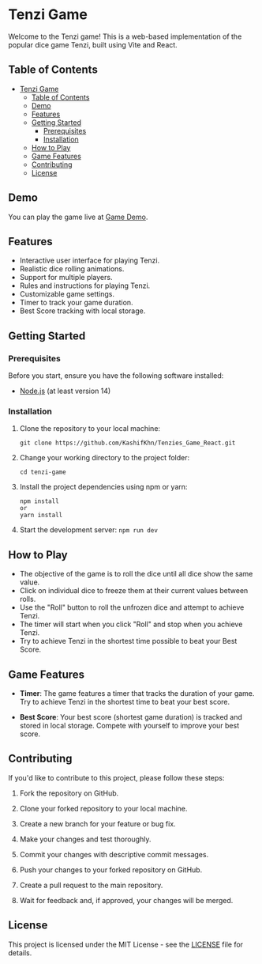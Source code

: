 # Tenzi Game

Welcome to the Tenzi game! This is a web-based implementation of the popular dice game Tenzi, built using Vite and React.

## Table of Contents
- [Tenzi Game](#tenzi-game)
  - [Table of Contents](#table-of-contents)
  - [Demo](#demo)
  - [Features](#features)
  - [Getting Started](#getting-started)
    - [Prerequisites](#prerequisites)
    - [Installation](#installation)
  - [How to Play](#how-to-play)
  - [Game Features](#game-features)
  - [Contributing](#contributing)
  - [License](#license)

## Demo

You can play the game live at [Game Demo](https://rainbow-jelly-b9442d.netlify.app/).

## Features

- Interactive user interface for playing Tenzi.
- Realistic dice rolling animations.
- Support for multiple players.
- Rules and instructions for playing Tenzi.
- Customizable game settings.
- Timer to track your game duration.
- Best Score tracking with local storage.

## Getting Started

### Prerequisites

Before you start, ensure you have the following software installed:

- [Node.js](https://nodejs.org/) (at least version 14)

### Installation

1. Clone the repository to your local machine:

   ```
   git clone https://github.com/KashifKhn/Tenzies_Game_React.git
   ```

2. Change your working directory to the project folder:

   ```
   cd tenzi-game
   ```

3. Install the project dependencies using npm or yarn:

   ```
   npm install
   or
   yarn install
   ```

4. Start the development server:
```npm run dev```


## How to Play

- The objective of the game is to roll the dice until all dice show the same value.
- Click on individual dice to freeze them at their current values between rolls.
- Use the "Roll" button to roll the unfrozen dice and attempt to achieve Tenzi.
- The timer will start when you click "Roll" and stop when you achieve Tenzi.
- Try to achieve Tenzi in the shortest time possible to beat your Best Score.

## Game Features

- **Timer**: The game features a timer that tracks the duration of your game. Try to achieve Tenzi in the shortest time to beat your best score.

- **Best Score**: Your best score (shortest game duration) is tracked and stored in local storage. Compete with yourself to improve your best score.


## Contributing

If you'd like to contribute to this project, please follow these steps:

1. Fork the repository on GitHub.

2. Clone your forked repository to your local machine.

3. Create a new branch for your feature or bug fix.

4. Make your changes and test thoroughly.

5. Commit your changes with descriptive commit messages.

6. Push your changes to your forked repository on GitHub.

7. Create a pull request to the main repository.

8. Wait for feedback and, if approved, your changes will be merged.

## License

This project is licensed under the MIT License - see the [LICENSE](LICENSE) file for details.